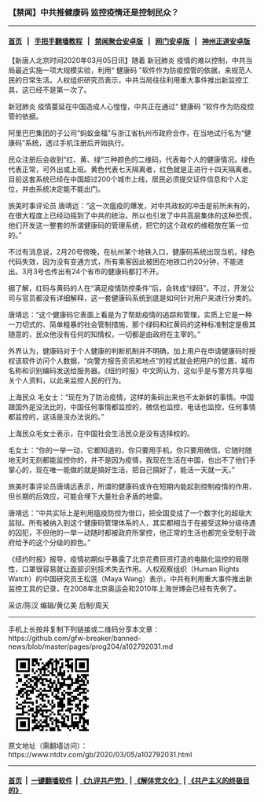 ### 【禁闻】中共推健康码 监控疫情还是控制民众？
------------------------

#### [首页](https://github.com/gfw-breaker/banned-news/blob/master/README.md) &nbsp;&nbsp;|&nbsp;&nbsp; [手把手翻墙教程](https://github.com/gfw-breaker/guides/wiki) &nbsp;&nbsp;|&nbsp;&nbsp; [禁闻聚合安卓版](https://github.com/gfw-breaker/bn-android) &nbsp;&nbsp;|&nbsp;&nbsp; [网门安卓版](https://github.com/oGate2/oGate) &nbsp;&nbsp;|&nbsp;&nbsp; [神州正道安卓版](https://github.com/SzzdOgate/update) 



<div><div class="post_content" itemprop="articleBody">
 <p>
  【新唐人北京时间2020年03月05日讯】随着
  <ok href="https://www.ntdtv.com/gb/新冠肺炎.htm">
   新冠肺炎
  </ok>
  疫情的难以控制，中共当局最近实施一项大规模实验，利用“
  <ok href="https://www.ntdtv.com/gb/健康码.htm">
   健康码
  </ok>
  ”软件作为防疫控管的依据，来规范人民的日常生活。人权组织研究员表示，中共当局往往利用重大事件推出新监控工具，这已经不是第一次了。
 </p>
 <p>
  <ok href="https://www.ntdtv.com/gb/新冠肺炎.htm">
   新冠肺炎
  </ok>
  疫情蔓延在中国造成人心惶惶，中共正在通过“
  <ok href="https://www.ntdtv.com/gb/健康码.htm">
   健康码
  </ok>
  ”软件作为防疫控管的依据。
 </p>
 <p>
  阿里巴巴集团的子公司“蚂蚁金福”与浙江省杭州市政府合作，在当地试行名为“健康码”系统，透过手机注册后开始执行。
 </p>
 <p>
  民众注册后会收到“红、黄、绿”三种颜色的二维码，代表每个人的健康情况。绿色代表正常，可外出或上班。黄色代表七天隔离者，红色就是正进行十四天隔离者。目前这套系统已经在中国超过200个城市上线，居民必须提交证件信息和个人定位，并由系统决定能不能出门。
 </p>
 <p>
  旅美时事评论员 唐靖远：“这一次瘟疫的爆发，对中共政权的冲击是前所未有的，在很大程度上已经动摇到了中共的统治。所以也引发了中共高层集体的这种恐慌，他们开发这一整套的所谓健康码的管理系统，把它的这个政权的维稳放在第一位的。”
 </p>
 <p>
  不过有消息说，2月20号傍晚，在杭州某个地铁入口，健康码系统出现当机，绿色代码失效，因为没有变通方式，所有乘客因此被困在地铁口约20分钟，不能进出。3月3号也传出有24个省市的健康码都打不开。
 </p>
 <p>
  据了解，红码与黄码的人在“满足疫情防控条件”后，会转成“绿码”。不过，开发公司与官员都没有详细解释，这一套健康码系统到底是如何针对用户来进行分类的。
 </p>
 <p>
  唐靖远：“这个健康码它表面上看是为了帮助疫情的追踪和管理，实质上它是一种一刀切式的、简单粗暴的社会管制措施，那个绿码和红黄码的这种标准制定是极其随意的，民众他没有任何的知情权，一切都是由政府在主宰的。”
 </p>
 <p>
  外界认为，健康码对于个人健康的判断机制并不明确，加上用户在申请健康码时授权该软件访问个人数据，“向警方报告资讯和地点”的程式就会把用户的位置、城市名称和识别编码发送给服务器。《纽约时报》中文网认为，这似乎是与警方共享相关个人资料，以此来监控人民的行为。
 </p>
 <p>
  上海民众 毛女士：“现在为了防治疫情，这样的条码出来也不太新鲜的事情。中国跟国外是没法比的，中国任何事情都监控的，微信也监控，电话也监控，任何事情都监控的，这话是没办法说的。”
 </p>
 <p>
  上海民众毛女士表示，在中国社会生活民众是没有选择权的。
 </p>
 <p>
  毛女士：“你的一举一动，它都知道的，你只要用手机，你只要用微信，它随时随地无时无刻都能监控你的，并不是因为疫情，我现在生活在中国，也出不了他们手掌心的，现在唯一能做的就是搞好生活，把自己搞好了，能活一天就一天。”
 </p>
 <p>
  旅美时事评论员唐靖远表示，所谓的健康码或许在短期内能起到控制疫情的作用，但长期的后效应，可能会埋下大量社会矛盾的地雷。
 </p>
 <p>
  唐靖远：“中共实际上是利用瘟疫防控为借口，把全国变成了一个数字化的超级大监狱。所有被纳入到这个健康码管理体系的人，其实都相当于在接受这种分级待遇的囚犯，不但他的一举一动随时都被政府所掌控，他正常的生活也都完全受制于政府给予的这个分级的颜色。”
 </p>
 <p>
  《纽约时报》报导，疫情初期似乎暴露了北京花费巨资打造的电脑化监控的局限性，口罩很容易就让面部识别技术失去作用。人权观察组织（Human Rights Watch）的中国研究员王松莲（Maya Wang）表示，中共有利用重大事件推出新监控工具的记录，在2008年北京奥运会和2010年上海世博会已经有先例了。
 </p>
 <p>
  采访/陈汉 编辑/黄亿美 后制/周天
 </p>
 <div class="single_ad">
 </div>
</div>
</div>
<hr/>
手机上长按并复制下列链接或二维码分享本文章：<br/>
https://github.com/gfw-breaker/banned-news/blob/master/pages/prog204/a102792031.md <br/>
<a href='https://github.com/gfw-breaker/banned-news/blob/master/pages/prog204/a102792031.md'><img src='https://github.com/gfw-breaker/banned-news/blob/master/pages/prog204/a102792031.md.png'/></a> <br/>
原文地址（需翻墙访问）：https://www.ntdtv.com/gb/2020/03/05/a102792031.html


------------------------
#### [首页](https://github.com/gfw-breaker/banned-news/blob/master/README.md) &nbsp;|&nbsp; [一键翻墙软件](https://github.com/gfw-breaker/nogfw/blob/master/README.md) &nbsp;| [《九评共产党》](https://github.com/gfw-breaker/9ping.md/blob/master/README.md#九评之一评共产党是什么) | [《解体党文化》](https://github.com/gfw-breaker/jtdwh.md/blob/master/README.md) | [《共产主义的终极目的》](https://github.com/gfw-breaker/gczydzjmd.md/blob/master/README.md)


<img src='http://gfw-breaker.win/banned-news/pages/prog204/a102792031.md' width='0px' height='0px'/>